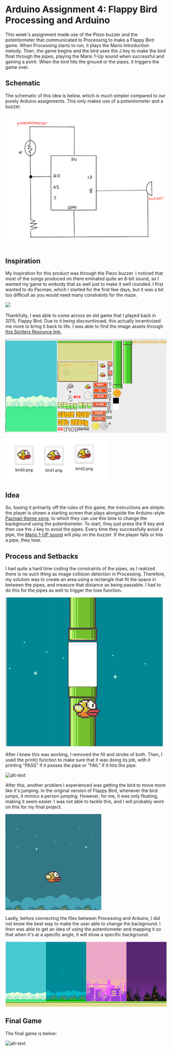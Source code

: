 # Arduino Assignment 4: Flappy Bird Processing and Arduino

This week's assignment made use of the Piezo buzzer and the potentiometer that communicated to Processing to make a Flappy Bird game. When Processing starts to run, it plays the Mario Introduction melody. Then, the game begins and the bird uses the J key to make the bird float through the pipes, playing the Mario 1-Up sound when successful and gaining a point. When the bird hits the ground or the pipes, it triggers the game over.

## Schematic

The schematic of this idea is below, which is much simpler compared to our purely Arduino assignments. This only makes use of a potentiometer and a buzzer.

![](images/schematic.png)

## Inspiration

My inspiration for this product was through the Piezo buzzer. I noticed that most of the songs produced on there eminated quite an 8-bit sound, so I wanted my game to embody that as well just to make it well rounded. I first wanted to do Pacman, which I started for the first few days, but it was a bit too difficult as you would need many constraints for the maze. 

![](images/pacmanbg.jpg)

Thankfully, I was able to come across an old game that I played back in 2015, Flappy Bird. Due to it being discountinued, this actually incentivized me more to bring it back to life. I was able to find the image assets through [this Spriters Resource link.](https://www.spriters-resource.com/mobile/flappybird/sheet/59537/)

![](images/assets.png)

![](images/birdsprite.png)

## Idea 

So, basing it primarily off the rules of this game, the instructions are simple: the player is shown a starting screen that plays alongside the Arduino-style [Pacman theme song](https://github.com/robsoncouto/arduino-songs/blob/master/pacman/pacman.ino), to which they can use this time to change the background using the potentiometer. To start, they just press the R key and then use the J key to avoid the pipes. Every time they successfully avoid a pipe, the [Mario 1-UP sound](https://bikeshedeffect.weebly.com/arduino-piezo-sounds.html) will play on the buzzer. If the player falls or hits a pipe, they lose.

## Process and Setbacks

I had quite a hard time coding the constraints of the pipes, as I realized there is no such thing as image collision detection in Processing. Therefore, my solution was to create an area using a rectangle that fit the space in between the pipes, and measure that distance as being passable. I had to do this for the pipes as well to trigger the lose function.

![](images/passarea.png)

After I knew this was working, I removed the fill and stroke of both. Then, I used the print() function to make sure that it was doing its job, with it printing "PASS" if it passes the pipe or "FAIL" if it hits the pipe.

![alt-text](images/birdmove2.gif)

After this, another problem I experienced was getting the bird to move more like it's jumping. In the original version of Flappy Bird, whenever the bird jumps, it mimics a person jumping. However, for me, it was only floating, making it seem easier. I was not able to tackle this, and I will probably work on this for my final project.

![alt-text](images/birdmove1.gif)

Lastly, before connecting the files between Processing and Arduino, I did not know the best way to make the user able to change the background. I then was able to get an idea of using the potentiometer and mapping it so that when it's at a specific angle, it will show a specific background.

![](images/allbgs.png)

## Final Game

The final game is below:

![alt-text](images/finalgame.gif)
